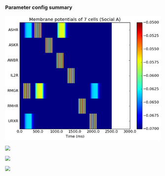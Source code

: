 ### Parameter config summary 
<p><img alt="?" src="neurons_A_Social.png"/></p>
<p><img alt=" " src="neuron_activity_A_Social.png"/></p>
<p><img alt=" " src="muscles_A_Social.png"/></p>
<p><img alt=" " src="muscle_activity_A_Social.png"/></p>
